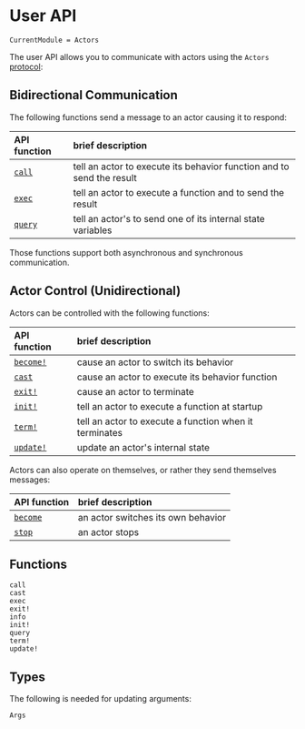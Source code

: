 # User API

```@meta
CurrentModule = Actors
```

The user API allows you to communicate with actors using the `Actors` [protocol](../manual/protocol.md):

## Bidirectional Communication

The following functions send a message to an actor causing it to respond:

| API function | brief description |
|:-------------|:------------------|
| [`call`](@ref) | tell an actor to execute its behavior function and to send the result |
| [`exec`](@ref) | tell an actor to execute a function and to send the result |
| [`query`](@ref) | tell an actor's to send one of its internal state variables |

Those functions support both asynchronous and synchronous communication.

## Actor Control (Unidirectional)

Actors can be controlled with the following functions:

| API function | brief description |
|:-------------|:------------------|
| [`become!`](@ref) | cause an actor to switch its behavior |
| [`cast`](@ref) | cause an actor to execute its behavior function |
| [`exit!`](@ref) | cause an actor to terminate |
| [`init!`](@ref) | tell an actor to execute a function at startup |
| [`term!`](@ref) | tell an actor to execute a function when it terminates |
| [`update!`](@ref) | update an actor's internal state |

Actors can also operate on themselves, or rather they send themselves messages:

| API function | brief description |
|:-------------|:------------------|
| [`become`](@ref) | an actor switches its own behavior |
| [`stop`](@ref) | an actor stops |

## Functions

```@docs
call
cast
exec
exit!
info
init!
query
term!
update!
```

## Types

The following is needed for updating arguments:

```@docs
Args
```
